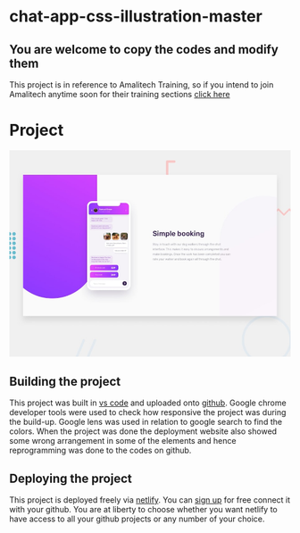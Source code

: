 # chat-app-css-illustration-master
## You are welcome to copy the codes and modify them

This project is in reference to Amalitech Training, so if you intend to join Amalitech anytime soon for their training sections [click here](https://amalitech.org/)

# Project
![Design preview for the Chat app CSS illustration responsive web design project](./designs/desktop-preview.jpg)

## Building the project
This project was built in [vs code](https://code.visualstudio.com/) and uploaded onto [github](https://github.com).
Google chrome developer tools were used to check how responsive the project was during the build-up.
Google lens was used in relation to google search to find the colors.
When the project was done the deployment website also showed some wrong arrangement in some of the elements and hence reprogramming was done to the codes on github.

## Deploying the project
This project is deployed freely via [netlify](https://netlify.com).
You can [sign up](https://app.netlify.com/signup?) for free connect it with your github.
You are at liberty to choose whether you want netlify to have access to all your github projects or any number of your choice.
